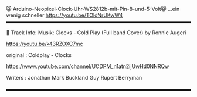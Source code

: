 😺 Arduino-Neopixel-Clock-Uhr-WS2812b-mit-Pin-8-und-5-Volt😺
 ...ein wenig schneller 
https://youtu.be/TOldNrUKwW4
▬▬▬▬▬▬▬▬▬▬▬▬▬▬▬▬▬▬▬▬▬▬▬▬▬▬▬▬▬▬▬▬▬▬▬▬

🎵 Track Info:
Musik: Clocks - Cold Play (Full band Cover) by  Ronnie Augeri

https://youtu.be/k43RZOXC7mc

original : Coldplay  - Clocks

https://www.youtube.com/channel/UCDPM_n1atn2ijUwHd0NNRQw

Writers  : Jonathan Mark Buckland Guy Rupert Berryman

▬▬▬▬▬▬▬▬▬▬▬▬▬▬▬▬▬▬▬▬▬▬▬▬▬▬▬▬▬▬▬▬▬▬▬▬

